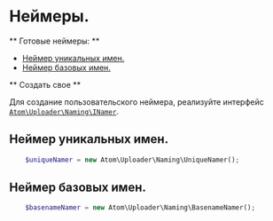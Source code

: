 <a name="top"></a>Неймеры.
===

** Готовые неймеры: **
- [Неймер уникальных имен.](#unique_id)
- [Неймер базовых имен.](#basename)

** Создать свое **

Для создание пользовательского неймера, реализуйте интерфейс [`Atom\Uploader\Naming\INamer`][INamer].

<a name="unique_id"/></a>Неймер уникальных имен.
---

```php
    $uniqueNamer = new Atom\Uploader\Naming\UniqueNamer();
```

<a name="basename"></a>Неймер базовых имен.
---

```php
    $basenameNamer = new Atom\Uploader\Naming\BasenameNamer();
```

[INamer]: ../../src/Naming/INamer.php